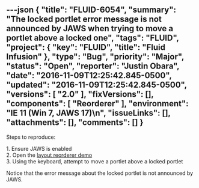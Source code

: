 ---json
{
  "title": "FLUID-6054",
  "summary": "The locked portlet error message is not announced by JAWS when trying to move a portlet above a locked one",
  "tags": "FLUID",
  "project": {
    "key": "FLUID",
    "title": "Fluid Infusion"
  },
  "type": "Bug",
  "priority": "Major",
  "status": "Open",
  "reporter": "Justin Obara",
  "date": "2016-11-09T12:25:42.845-0500",
  "updated": "2016-11-09T12:25:42.845-0500",
  "versions": [
    "2.0"
  ],
  "fixVersions": [],
  "components": [
    "Reorderer"
  ],
  "environment": "IE 11 (Win 7, JAWS 17)\n",
  "issueLinks": [],
  "attachments": [],
  "comments": []
}
---
Steps to reproduce:

1\. Ensure JAWS is enabled\
2\. Open the [layout reorderer demo](http://build.fluidproject.org/infusion/demos/reorderer/layoutReorderer/)\
3\. Using the keyboard, attempt to move a portlet above a locked portlet

Notice that the error message about the locked portlet is not announced by JAWS.

        